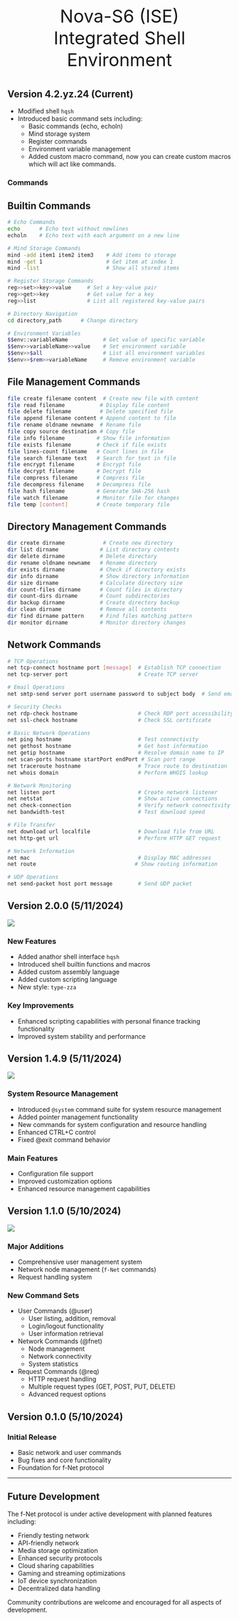 <p align="center" style="font-size:40px;">
 Nova-S6 (ISE) <br> Integrated Shell Environment
</p>



## Version 4.2.yz.24 (Current)
- Modified shell `hqsh`
- Introduced basic command sets including:
  - Basic commands (echo, echoln)
  - Mind storage system
  - Register commands
  - Environment variable management
  - Added custom macro command, now you can create custom macros which will act like commands.

### Commands 

## Builtin Commands
```bash
# Echo Commands
echo      # Echo text without newlines
echoln    # Echo text with each argument on a new line

# Mind Storage Commands
mind -add item1 item2 item3    # Add items to storage
mind -get 1                    # Get item at index 1
mind -list                     # Show all stored items

# Register Storage Commands
reg>>set>>key>>value     # Set a key-value pair
reg>>get>>key            # Get value for a key
reg>>list                # List all registered key-value pairs

# Directory Navigation
cd directory_path      # Change directory

# Environment Variables
$$env::variableName           # Get value of specific variable
$$env>>variableName>>value    # Set environment variable
$$env>>$all                   # List all environment variables
$$env>>$rem>>variableName     # Remove environment variable
```

## File Management Commands
```bash
file create filename content  # Create new file with content
file read filename           # Display file content
file delete filename         # Delete specified file
file append filename content # Append content to file
file rename oldname newname  # Rename file
file copy source destination # Copy file
file info filename          # Show file information
file exists filename        # Check if file exists
file lines-count filename   # Count lines in file
file search filename text   # Search for text in file
file encrypt filename       # Encrypt file
file decrypt filename       # Decrypt file
file compress filename      # Compress file
file decompress filename    # Decompress file
file hash filename          # Generate SHA-256 hash
file watch filename         # Monitor file for changes
file temp [content]         # Create temporary file
```

## Directory Management Commands
```bash
dir create dirname            # Create new directory
dir list dirname             # List directory contents
dir delete dirname           # Delete directory
dir rename oldname newname   # Rename directory
dir exists dirname           # Check if directory exists
dir info dirname             # Show directory information
dir size dirname             # Calculate directory size
dir count-files dirname      # Count files in directory
dir count-dirs dirname       # Count subdirectories
dir backup dirname           # Create directory backup
dir clean dirname            # Remove all contents
dir find dirname pattern     # Find files matching pattern
dir monitor dirname          # Monitor directory changes
```

## Network Commands
```bash
# TCP Operations
net tcp-connect hostname port [message]  # Establish TCP connection
net tcp-server port                      # Create TCP server

# Email Operations
net smtp-send server port username password to subject body  # Send email

# Security Checks
net rdp-check hostname                   # Check RDP port accessibility
net ssl-check hostname                   # Check SSL certificate

# Basic Network Operations
net ping hostname                        # Test connectivity
net gethost hostname                     # Get host information
net getip hostname                       # Resolve domain name to IP
net scan-ports hostname startPort endPort # Scan port range
net traceroute hostname                  # Trace route to destination
net whois domain                         # Perform WHOIS lookup

# Network Monitoring
net listen port                          # Create network listener
net netstat                              # Show active connections
net check-connection                     # Verify network connectivity
net bandwidth-test                       # Test download speed

# File Transfer
net download url localfile               # Download file from URL
net http-get url                         # Perform HTTP GET request

# Network Information
net mac                                  # Display MAC addresses
net route                               # Show routing information

# UDP Operations
net send-packet host port message        # Send UDP packet
```

## Version 2.0.0 (5/11/2024)
<img src="new.png">

### New Features
- Added anathor shell interface `hqsh`
- Introduced shell builtin functions and macros
- Added custom assembly language
- Added custom scripting language
- New style: `type-zza`

### Key Improvements
- Enhanced scripting capabilities with personal finance tracking functionality
- Improved system stability and performance

## Version 1.4.9 (5/11/2024)

<img src="image.png">

### System Resource Management
- Introduced `@system` command suite for system resource management
- Added pointer management functionality
- New commands for system configuration and resource handling
- Enhanced CTRL+C control
- Fixed @exit command behavior

### Main Features
- Configuration file support
- Improved customization options
- Enhanced resource management capabilities

## Version 1.1.0 (5/10/2024)

<img src="ing2.png">

### Major Additions
- Comprehensive user management system
- Network node management (`f-Net` commands)
- Request handling system

### New Command Sets
- User Commands (@user)
  - User listing, addition, removal
  - Login/logout functionality
  - User information retrieval
- Network Commands (@fnet)
  - Node management
  - Network connectivity
  - System statistics
- Request Commands (@req)
  - HTTP request handling
  - Multiple request types (GET, POST, PUT, DELETE)
  - Advanced request options

## Version 0.1.0 (5/10/2024)
### Initial Release
- Basic network and user commands
- Bug fixes and core functionality
- Foundation for f-Net protocol

---

## Future Development
The f-Net protocol is under active development with planned features including:
- Friendly testing network
- API-friendly network
- Media storage optimization
- Enhanced security protocols
- Cloud sharing capabilities
- Gaming and streaming optimizations
- IoT device synchronization
- Decentralized data handling

Community contributions are welcome and encouraged for all aspects of development.